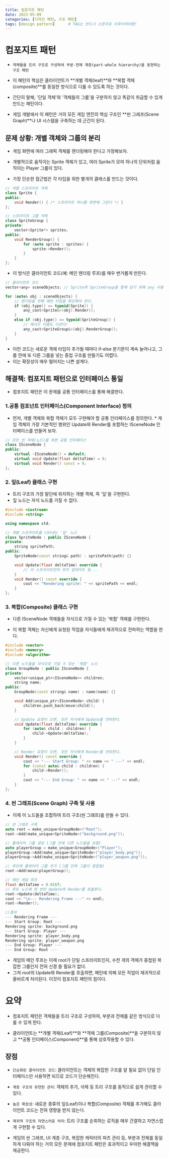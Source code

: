 ```yaml
---
title: 컴포지트 패턴
date: 2023-05-09
categories: [디자인 패턴, 구조 패턴]
tags: [design pattern]		# TAG는 반드시 소문자로 이루어져야함!
---
```


# 컴포지트 패턴

* `객체들을 트리 구조로 구성하여 부분-전체 계층(part-whole hierarchy)을 표현하는 구조 패턴`

* 이 패턴의 핵심은 클라이언트가 **개별 객체(leaf)**와 **복합 객체(composite)**를 동일한 방식으로 다룰 수 있도록 하는 것이다.

* 간단히 말해, '단일 객체'와 '객체들의 그룹'을 구분하지 않고 똑같이 취급할 수 있게 만드는 패턴이다. 
* 게임 개발에서 이 패턴은 거의 모든 게임 엔진의 핵심 구조인 **씬 그래프(Scene Graph)**나 UI 시스템을 구축하는 데 근간이 된다.

## 문제 상황: 개별 객체와 그룹의 분리

* 게임 화면에 여러 그래픽 객체를 렌더링해야 한다고 가정해보자.
*  개별적으로 움직이는 Sprite 객체가 있고, 여러 Sprite가 모여 하나의 단위처럼 움직이는 Player 그룹이 있다.

* 가장 단순한 접근법은 각 타입을 위한 별개의 클래스를 만드는 것이다.

```c++
// 개별 스프라이트 객체
class Sprite {
public:
    void Render() { /* 스프라이트 하나를 화면에 그린다 */ }
};

// 스프라이트 그룹 객체
class SpriteGroup {
private:
    vector<Sprite*> sprites;
public:
    void RenderGroup() {
        for (auto sprite : sprites) {
            sprite->Render();
        }
    }
};
```

* 이 방식은 클라이언트 코드(예: 메인 렌더링 루프)를 매우 번거롭게 만든다.

```c++
// 클라이언트 코드
vector<any> sceneObjects; // Sprite와 SpriteGroup을 함께 담기 위해 any 사용

for (auto& obj : sceneObjects) {
    // 렌더링을 위해 매번 타입을 확인해야 한다.
    if (obj.type() == typeid(Sprite)) {
        any_cast<Sprite&>(obj).Render();
    }
    else if (obj.type() == typeid(SpriteGroup)) {
        // 메서드 이름도 다르다!
        any_cast<SpriteGroup&>(obj).RenderGroup();
    }
}
```

* 이런 코드는 새로운 객체 타입이 추가될 때마다 if-else 분기문이 계속 늘어나고, 그룹 안에 또 다른 그룹을 넣는 중첩 구조를 만들기도 어렵다.
* 이는 확장성이 매우 떨어지는 나쁜 설계다.

## 해결책: 컴포지트 패턴으로 인터페이스 통일

* 컴포지트 패턴은 이 문제를 공통 인터페이스를 통해 해결한다.

### 1.공통 컴포넌트 인터페이스(Component Interface) 정의

* 먼저, 개별 객체와 복합 객체가 모두 구현해야 할 공통 인터페이스를 정의한다. * 게임 객체의 가장 기본적인 행위인 Update와 Render를 포함하는 ISceneNode 인터페이스를 만들어 보자.

```c++
// 모든 씬 객체(노드)를 위한 공통 인터페이스
class ISceneNode {
public:
    virtual ~ISceneNode() = default;
    virtual void Update(float deltaTime) = 0;
    virtual void Render() const = 0;
};
```
### 2. 잎(Leaf) 클래스 구현
* 트리 구조의 가장 말단에 위치하는 개별 객체, 즉 '잎'을 구현한다. 
* 잎 노드는 자식 노드를 가질 수 없다.

```c++
#include <iostream>
#include <string>

using namespace std;

// 개별 스프라이트를 나타내는 '잎' 노드
class SpriteNode : public ISceneNode {
private:
    string spritePath;
public:
    SpriteNode(const string& path) : spritePath(path) {}

    void Update(float deltaTime) override {
        // 이 스프라이트만의 위치 업데이트 등...
    }
    void Render() const override {
        cout << "Rendering sprite: " << spritePath << endl;
    }
};
```

### 3. 복합(Composite) 클래스 구현

* 다른 ISceneNode 객체들을 자식으로 가질 수 있는 '복합' 객체를 구현한다. 

* 이 복합 객체는 자신에게 요청된 작업을 자식들에게 재귀적으로 전파하는 역할을 한다.

```c++
#include <vector>
#include <memory>
#include <algorithm>

// 다른 노드들을 자식으로 가질 수 있는 '복합' 노드
class GroupNode : public ISceneNode {
private:
    vector<unique_ptr<ISceneNode>> children;
    string name;
public:
    GroupNode(const string& name) : name(name) {}

    void Add(unique_ptr<ISceneNode> child) {
        children.push_back(move(child));
    }

    // Update 요청이 오면, 모든 자식에게 Update를 전파한다.
    void Update(float deltaTime) override {
        for (auto& child : children) {
            child->Update(deltaTime);
        }
    }

    // Render 요청이 오면, 모든 자식에게 Render를 전파한다.
    void Render() const override {
        cout << "--- Start Group: " << name << " ---" << endl;
        for (const auto& child : children) {
            child->Render();
        }
        cout << "--- End Group: " << name << " ---" << endl;
    }
};
```

### 4. 씬 그래프(Scene Graph) 구축 및 사용
* 이제 이 노드들을 조합하여 트리 구조(씬 그래프)를 만들 수 있다.

```c++
// 씬 그래프 구축
auto root = make_unique<GroupNode>("Root");
root->Add(make_unique<SpriteNode>("background.png"));

// 플레이어 그룹 생성 (그룹 안에 다른 노드들을 포함)
auto playerGroup = make_unique<GroupNode>("Player");
playerGroup->Add(make_unique<SpriteNode>("player_body.png"));
playerGroup->Add(make_unique<SpriteNode>("player_weapon.png"));

// 루트에 플레이어 그룹 추가 (그룹 안에 그룹이 중첩됨)
root->Add(move(playerGroup));

// 메인 게임 루프
float deltaTime = 0.016f;
// 루트 노드에 한 번만 Update와 Render를 호출한다.
root->Update(deltaTime);
cout << "\n--- Rendering Frame ---" << endl;
root->Render();
```

```c++
//결과
--- Rendering Frame ---
--- Start Group: Root ---
Rendering sprite: background.png
--- Start Group: Player ---
Rendering sprite: player_body.png
Rendering sprite: player_weapon.png
--- End Group: Player ---
--- End Group: Root ---
```

* 게임의 메인 루프는 이제 root가 단일 스프라이트인지, 수천 개의 객체가 중첩된 복잡한 그룹인지 전혀 신경 쓸 필요가 없다.
* 그저 root의 Update와 Render를 호출하면, 패턴에 의해 모든 작업이 재귀적으로 올바르게 처리된다. 이것이 컴포지트 패턴의 힘이다.

# 요약
* 컴포지트 패턴은 객체들을 트리 구조로 구성하여, 부분과 전체를 같은 방식으로 다룰 수 있게 한다.

* 클라이언트는 **개별 객체(Leaf)**와 **객체 그룹(Composite)**을 구분하지 않고 **공통 인터페이스(Component)**를 통해 상호작용할 수 있다.

## 장점

* `단순화된 클라이언트 코드`: 클라이언트는 객체의 복잡한 구조를 알 필요 없이 단일 인터페이스만 사용하면 되므로 코드가 단순해진다.

* `계층 구조의 유연한 관리`: 객체의 추가, 삭제 등 트리 구조를 동적으로 쉽게 관리할 수 있다.

* `높은 확장성`: 새로운 종류의 잎(Leaf)이나 복합(Composite) 객체를 추가해도 클라이언트 코드는 전혀 영향을 받지 않는다.

* `재귀적 구조의 자연스러운 처리`: 트리 구조를 순회하는 로직을 매우 간결하고 자연스럽게 구현할 수 있다.

* 게임의 씬 그래프, UI 계층 구조, 복잡한 캐릭터의 파츠 관리 등, 부분과 전체를 동일하게 다뤄야 하는 거의 모든 문제에 컴포지트 패턴은 효과적이고 우아한 해결책을 제공한다.